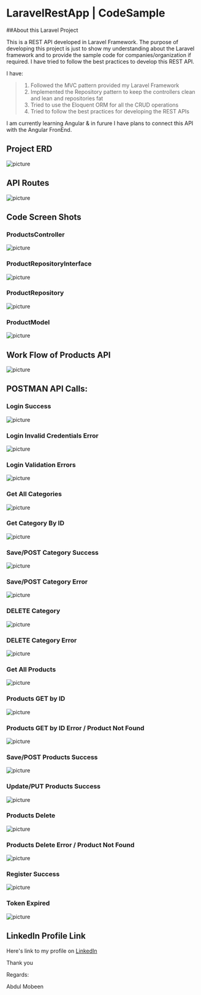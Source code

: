 # LaravelRestApp | CodeSample

##About this Laravel Project

This is a REST API developed in Laravel Framework.
The purpose of developing this project is just to show my understanding about the Laravel framework and to provide the sample code for companies/organization if required.
I have tried to follow the best practices to develop this REST API.

I have:
>
> 1. Followed the MVC pattern provided my Laravel Framework
> 2. Implemented the Repository pattern to keep the controllers clean and lean and repositories fat
> 3. Tried to use the Eloquent ORM for all the CRUD operations
> 4. Tried to follow the best practices for developing the REST APIs
>

I am currently learning Angular & in furure I have plans to connect this API with the Angular FronEnd.

## Project ERD
![picture](public/img/erd.png)

## API Routes
![picture](public/img/api.png)

## Code Screen Shots

### ProductsController
![picture](public/img/ProductsController.png)

### ProductRepositoryInterface
![picture](public/img/ProductRepositoryInterface.png)

### ProductRepository
![picture](public/img/ProductRepository.png)

### ProductModel
![picture](public/img/ProductModel.png)

## Work Flow of Products API
![picture](public/img/source_code_product_controller.png)

## POSTMAN API Calls:

### Login Success
![picture](public/sc/apis/login.success.png)

### Login Invalid Credentials Error
![picture](public/sc/apis/login.errors.png)

### Login Validation Errors
![picture](public/sc/apis/login.errors2.png)

### Get All Categories
![picture](public/sc/apis/category.all.png)

### Get Category By ID
![picture](public/sc/apis/category.find.png)

### Save/POST Category Success
![picture](public/sc/apis/category.save.success.png)

### Save/POST Category Error
![picture](public/sc/apis/category.save.error.png)

### DELETE Category  
![picture](public/sc/apis/category.delete.success.png)

### DELETE Category  Error
![picture](public/sc/apis/category.delete.error.png)

### Get All Products
![picture](public/sc/apis/products.all.png)

### Products GET by ID
![picture](public/sc/apis/products.get.success.png)

### Products GET by ID Error / Product Not Found
![picture](public/sc/apis/products.get.error.png)

### Save/POST Products Success
![picture](public/sc/apis/products.post.success.png)

### Update/PUT Products Success
![picture](public/sc/apis/products.update.request.success.png)

### Products Delete 
![picture](public/sc/apis/products.delete.success.png)

### Products Delete Error /  Product Not Found
![picture](public/sc/apis/products.delete.error.png)

### Register Success
![picture](public/sc/apis/register.success.png)

### Token Expired
![picture](public/sc/apis/token_expire_error.png)

## LinkedIn Profile Link
 Here's link to my profile on [LinkedIn](https://www.linkedin.com/in/mobeendev) 

Thank you

Regards:

Abdul Mobeen

